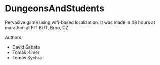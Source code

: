 DungeonsAndStudents
===================

Pervasive game using wifi-based localization.
It was made in 48 hours at marathon at FIT BUT, Brno, CZ

Authors
- David Šabata
- Tomáš Kimer
- Tomáš Sychra

